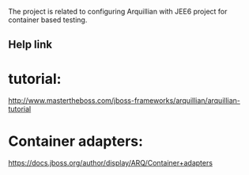 The project is related to configuring Arquillian with JEE6 project for container based testing.



Help link
---------

# tutorial:
http://www.mastertheboss.com/jboss-frameworks/arquillian/arquillian-tutorial

# Container adapters:
https://docs.jboss.org/author/display/ARQ/Container+adapters